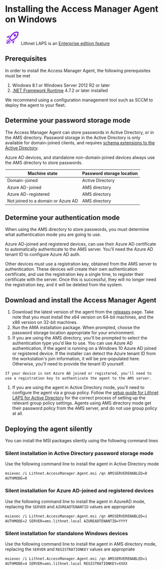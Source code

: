 # Installing the Access Manager Agent on Windows

![](../../.gitbook/assets/badge-enterprise-edition-rocket.svg) Lithnet LAPS is an [Enterprise edition feature](../../access-manager-editions.md)

## Prerequisites

In order to install the Access Manager Agent, the following prerequisites must be met

1. Windows 8.1 or Windows Server 2012 R2 or later
2. [.NET Framework Runtime](https://dotnet.microsoft.com/download) 4.7.2 or later installed

We recommend using a configuration management tool such as SCCM to deploy the agent to your fleet.

## Determine your password storage mode

The Access Manager Agent can store passwords in Active Directory, or in the AMS directory. Password storage in the Active Directory is only available for domain-joined clients, and requires [schema extensions to the Active Directory](../../configuration/deploying-features/setting-up-lithnet-laps/).

Azure AD devices, and standalone non-domain-joined devices always use the AMS directory to store passwords.

| Machine state                      | Password storage location |
| ---------------------------------- | ------------------------- |
| Domain-joined                      | Active Directory          |
| Azure AD-joined                    | AMS directory             |
| Azure AD-registered                | AMS directory             |
| Not joined to a domain or Azure AD | AMS directory             |

## Determine your authentication mode

When using the AMS directory to store passwords, you must determine what authentication mode you are going to use.

Azure AD-joined and registered devices, can use their Azure AD certificate to automatically authenticate to the AMS server. You'll need the Azure AD tenant ID to configure Azure AD auth.

Other devices must use a registration key, obtained from the AMS server to authentication. These devices will create their own authentication certificate, and use the registration key a single time, to register their certificate with the server. Once this is successful, they will no longer need the registration key, and it will be deleted from the system.

## Download and install the Access Manager Agent

1. Download the latest version of the agent from the [releases](https://github.com/lithnet/access-manager/releases/latest) page. Take note that you must install the x64 version on 64-bit machines, and the x86 version on 32-bit machines.
2. Run the AMA installation package. When prompted, choose the password storage location appropriate for your environment.
3. If you are using the AMS directory, you'll be prompted to select the authentication type you'd like to use. You can use Azure AD authentication, if the agent is running on a Windows 10 Azure AD joined or registered device. If the installer can detect the Azure tenant ID from the workstation's join information, it will be pre-populated here. Otherwise, you'll need to provide the tenant ID yourself.

```
If your device is not Azure AD joined or registered, you'll need to use a registration key to authenticate the agent to the AMS server. 
```

1. If you are using the agent in Active Directory mode, you'll need to configure the agent via a group policy. Follow the [setup guide for Lithnet LAPS for Active Directory](../../configuration/deploying-features/setting-up-lithnet-laps/setting-up-lithnet-laps-for-active-directory.md) for the correct process of setting up the relevant group policy settings. Agents using AMS directory mode get their password policy from the AMS server, and do not use group policy at all.

## Deploying the agent silently

You can install the MSI packages silently using the following command lines

### Silent installation in Active Directory password storage mode

Use the following command line to install the agent in Active Directory mode

```
msiexec /i Lithnet.AccessManager.Agent.msi /qn AMSSERVERENABLED=0 AUTHMODE=0
```

### Silent installation for Azure AD-joined and registered devices

Use the following command line to install the agent in AzureAD mode, replacing the `SERVER` and `AZUREADTENANTID` values are appropriate

```
msiexec /i Lithnet.AccessManager.Agent.msi /qn AMSSERVERENABLED=1 AUTHMODE=2 SERVER=ams.lithnet.local AZUREADTENANTID=YYYY
```

### Silent installation for standalone Windows devices

Use the following command line to install the agent in AMS directory mode, replacing the `SERVER` and `REGISTRATIONKEY` values are appropriate

```
msiexec /i Lithnet.AccessManager.Agent.msi /qn AMSSERVERENABLED=1 AUTHMODE=4 SERVER=ams.lithnet.local REGISTRATIONKEY=XXXX
```
